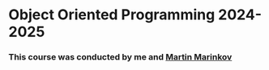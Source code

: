 # Object Oriented Programming 2024-2025

### This course was conducted by me and [Martin Marinkov](https://github.com/MartinM2304)
